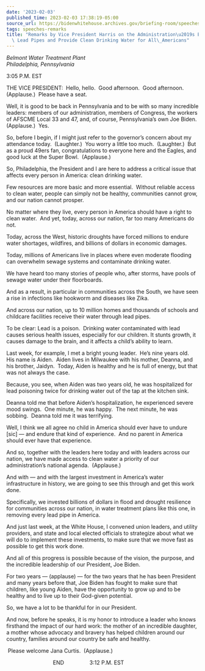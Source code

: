 ```yaml
---
date: '2023-02-03'
published_time: 2023-02-03 17:38:19-05:00
source_url: https://bidenwhitehouse.archives.gov/briefing-room/speeches-remarks/2023/02/03/remarks-by-vice-president-harris-on-the-administrations-efforts-to-replace-lead-pipes-and-provide-clean-drinking-water-for-all-americans/
tags: speeches-remarks
title: "Remarks by Vice President Harris on the Administration\u2019s Efforts to Replace\
  \ Lead Pipes and Provide Clean Drinking Water for All\_Americans"
---
```

 
*Belmont Water Treatment Plant  
*Philadelphia, Pennsylvania**

3:05 P.M. EST  
  
THE VICE PRESIDENT:  Hello, hello.  Good afternoon.  Good afternoon. 
(Applause.)  Please have a seat.  
  
Well, it is good to be back in Pennsylvania and to be with so many
incredible leaders: members of our administration, members of Congress,
the workers of AFSCME Local 33 and 47, and, of course, Pennsylvania’s
own Joe Biden.  (Applause.)  Yes.  
  
So, before I begin, if I might just refer to the governor’s concern
about my attendance today.  (Laughter.)  You worry a little too much. 
(Laughter.)  But as a proud 49ers fan, congratulations to everyone here
and the Eagles, and good luck at the Super Bowl.  (Applause.)  
  
So, Philadelphia, the President and I are here to address a critical
issue that affects every person in America: clean drinking water.  
  
Few resources are more basic and more essential.  Without reliable
access to clean water, people can simply not be healthy, communities
cannot grow, and our nation cannot prosper.  
  
No matter where they live, every person in America should have a right
to clean water.  And yet, today, across our nation, far too many
Americans do not.  
  
Today, across the West, historic droughts have forced millions to endure
water shortages, wildfires, and billions of dollars in economic
damages.  
  
Today, millions of Americans live in places where even moderate flooding
can overwhelm sewage systems and contaminate drinking water.  
  
We have heard too many stories of people who, after storms, have pools
of sewage water under their floorboards.  
  
And as a result, in particular in communities across the South, we have
seen a rise in infections like hookworm and diseases like Zika.  
  
And across our nation, up to 10 million homes and thousands of schools
and childcare facilities receive their water through lead pipes.  
  
To be clear: Lead is a poison.  Drinking water contaminated with lead
causes serious health issues, especially for our children. It stunts
growth, it causes damage to the brain, and it affects a child’s ability
to learn.   
  
Last week, for example, I met a bright young leader.  He’s nine years
old.  His name is Aiden.  Aiden lives in Milwaukee with his mother,
Deanna, and his brother, Jaidyn.  Today, Aiden is healthy and he is full
of energy, but that was not always the case.  
  
Because, you see, when Aiden was two years old, he was hospitalized for
lead poisoning twice for drinking water out of the tap at the kitchen
sink.  
  
Deanna told me that before Aiden’s hospitalization, he experienced
severe mood swings.  One minute, he was happy.  The next minute, he was
sobbing.  Deanna told me it was terrifying.  
  
Well, I think we all agree no child in America should ever have to
undure \[sic\] — and endure that kind of experience.  And no parent in
America should ever have that experience.  
  
And so, together with the leaders here today and with leaders across our
nation, we have made access to clean water a priority of our
administration’s national agenda.  (Applause.)  
  
And with — and with the largest investment in America’s water
infrastructure in history, we are going to see this through and get this
work done.  
  
Specifically, we invested billions of dollars in flood and drought
resilience for communities across our nation, in water treatment plans
like this one, in removing every lead pipe in America.  
  
And just last week, at the White House, I convened union leaders, and
utility providers, and state and local elected officials to strategize
about what we will do to implement these investments, to make sure that
we move fast as possible to get this work done.  
  
And all of this progress is possible because of the vision, the purpose,
and the incredible leadership of our President, Joe Biden.  
  
For two years — (applause) — for the two years that he has been
President and many years before that, Joe Biden has fought to make sure
that children, like young Aiden, have the opportunity to grow up and to
be healthy and to live up to their God-given potential.  
  
So, we have a lot to be thankful for in our President.  
  
And now, before he speaks, it is my honor to introduce a leader who
knows firsthand the impact of our hard work: the mother of an incredible
daughter, a mother whose advocacy and bravery has helped children around
our country, families around our country be safe and healthy.  
  
 Please welcome Jana Curtis.  (Applause.)  
  
                               END                 3:12 P.M. EST
